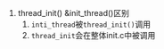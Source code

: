 <!--
 * @Author: your name
 * @Date: 2021-10-26 23:02:28
 * @LastEditTime: 2021-10-26 23:09:39
 * @LastEditors: Please set LastEditors
 * @Description: In User Settings Edit
 * @FilePath: /pintos/quesions.md
-->
1. thread_init() &init_thread()区别
   1. `inti_thread`被`thread_init()`调用
   2. `thread_init`会在整体init.c中被调用